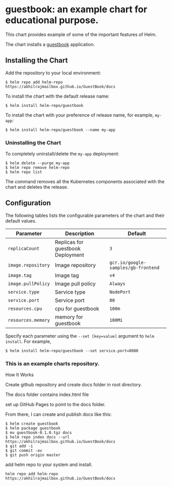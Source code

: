 # guestbook: an example chart for educational purpose.

This chart provides example of some of the important features of Helm.

The chart installs a [guestbook](https://github.com/kubernetes/examples/tree/master/guestbook) application.

## Installing the Chart

Add the repository to your local environment:
```
$ helm repo add helm-repo https://akhilrajmailbox.github.io/GuestBook/docs
```

To install the chart with the default release name:

```
$ helm install helm-repo/guestbook
```

To install the chart with your preference of release name, for example, `my-app`:

```
$ helm install helm-repo/guestbook --name my-app
```

### Uninstalling the Chart

To completely uninstall/delete the `my-app` deployment:

```
$ helm delete --purge my-app
$ helm repo remove helm-repo
$ helm repo list
```

The command removes all the Kubernetes components associated with the chart and deletes the release.

## Configuration

The following tables lists the configurable parameters of the chart and their default values.

| Parameter                  | Description                                     | Default                                                    |
| -----------------------    | ---------------------------------------------   | ---------------------------------------------------------- |
| `replicaCount`         | Replicas for guestbook Deployment                                | `3`                                         |
| `image.repository`         | Image repository                                | `gcr.io/google-samples/gb-frontend`                                         |
| `image.tag`                | Image tag                                       | `v4`                                                       |
| `image.pullPolicy`         | Image pull policy                               | `Always`                                                   |
| `service.type`             | Service type                                    | `NodePort`                                             |
| `service.port`             | Service port                                    | `80`                                                     |
| `resources.cpu`       | cpu for guestbook                             | `100m`                                                     |
| `resources.memory`               | memory for guestbook                                       | `100Mi`                                                     |

Specify each parameter using the `--set [key=value]` argument to `helm install`. For example,

```
$ helm install helm-repo/guestbook --set service.port=8080
```



### This is an example charts repository.

How It Works

Create github repository and create docs folder in root directory.

The docs folder contains index.html file

set up GitHub Pages to point to the docs folder. 



From there, I can create and publish docs like this:


```
$ helm create guestbook
$ helm package guestbook
$ mv guestbook-0.1.0.tgz docs
$ helm repo index docs --url https://akhilrajmailbox.github.io/GuestBook/docs
$ git add -i
$ git commit -av
$ git push origin master
```

add helm repo to your system and install.
```
helm repo add helm-repo https://akhilrajmailbox.github.io/GuestBook/docs
```